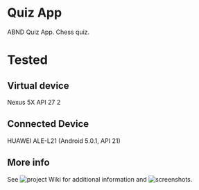 # Quiz App
ABND Quiz App. Chess quiz.
# Tested
## Virtual device
Nexus 5X API 27 2
## Connected Device
HUAWEI ALE-L21 (Android 5.0.1, API 21)
## More info
See ![project Wiki](https://github.com/jozseflehocz/ChessQuiz/wiki) for additional information and ![screenshots](https://github.com/jozseflehocz/ChessQuiz/wiki/Screenshots).
